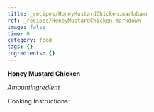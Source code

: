 ```yaml
---
title: _recipes/HoneyMustardChicken.markdown
ref: _recipes/HoneyMustardChicken.markdown
image: false
time: 0
category: food
tags: {}
ingredients: {}
---
```

**Honey Mustard Chicken**

*AmountIngredient*

Cooking Instructions:
